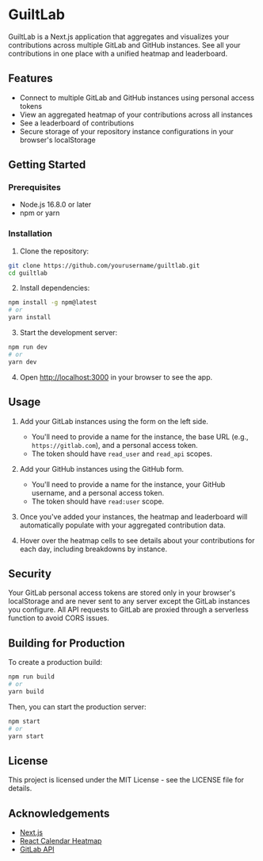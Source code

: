 # GuiltLab

GuiltLab is a Next.js application that aggregates and visualizes your contributions across multiple GitLab and GitHub instances. See all your contributions in one place with a unified heatmap and leaderboard.

## Features

- Connect to multiple GitLab and GitHub instances using personal access tokens
- View an aggregated heatmap of your contributions across all instances
- See a leaderboard of contributions
- Secure storage of your repository instance configurations in your browser's localStorage

## Getting Started

### Prerequisites

- Node.js 16.8.0 or later
- npm or yarn

### Installation

1. Clone the repository:

```bash
git clone https://github.com/yourusername/guiltlab.git
cd guiltlab
```

2. Install dependencies:

```bash
npm install -g npm@latest
# or
yarn install
```

3. Start the development server:

```bash
npm run dev
# or
yarn dev
```

4. Open [http://localhost:3000](http://localhost:3000) in your browser to see the app.

## Usage

1. Add your GitLab instances using the form on the left side.
   - You'll need to provide a name for the instance, the base URL (e.g., `https://gitlab.com`), and a personal access token.
   - The token should have `read_user` and `read_api` scopes.

2. Add your GitHub instances using the GitHub form.
   - You'll need to provide a name for the instance, your GitHub username, and a personal access token.
   - The token should have `read:user` scope.

3. Once you've added your instances, the heatmap and leaderboard will automatically populate with your aggregated contribution data.

4. Hover over the heatmap cells to see details about your contributions for each day, including breakdowns by instance.

## Security

Your GitLab personal access tokens are stored only in your browser's localStorage and are never sent to any server except the GitLab instances you configure. All API requests to GitLab are proxied through a serverless function to avoid CORS issues.

## Building for Production

To create a production build:

```bash
npm run build
# or
yarn build
```

Then, you can start the production server:

```bash
npm start
# or
yarn start
```

## License

This project is licensed under the MIT License - see the LICENSE file for details.

## Acknowledgements

- [Next.js](https://nextjs.org/)
- [React Calendar Heatmap](https://github.com/kevinsqi/react-calendar-heatmap)
- [GitLab API](https://docs.gitlab.com/ee/api/)
